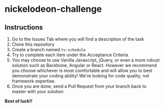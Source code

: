 # nickelodeon-challenge

## Instructions

1. Go to the Issues Tab where you will find a description of the task
2. Clone this repository
3. Create a branch named `tv-schedule`
4. Try to complete each item under the Acceptance Criteria.
5. You may choose to use Vanilla Javascript, jQuery, or even a more robust solution such as Backbone, Angular or React. However we recommend you choose whichever is most comfortable and will allow you to best demonstrate your coding ability! We're looking for code quality, not framework expertise.
6. Once you are done, send a Pull Request from your branch back to master with your solution

**Best of luck!!**